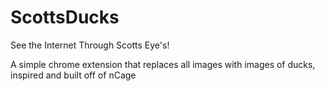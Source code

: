 # ScottsDucks
See the Internet Through Scotts Eye's!

A simple chrome extension that replaces all images with images of ducks, inspired and built off of nCage